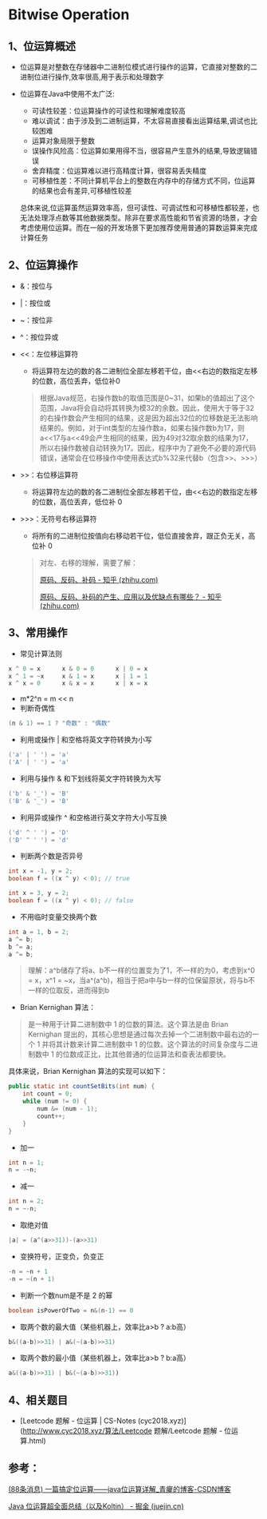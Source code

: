 # Bitwise Operation

## 1、位运算概述

+ 位运算是对整数在存储器中二进制位模式进行操作的运算，它直接对整数的二进制位进行操作,效率很高,用于表示和处理数字

+ 位运算在Java中使用不太广泛:

  + 可读性较差：位运算操作的可读性和理解难度较高
  + 难以调试：由于涉及到二进制运算，不太容易直接看出运算结果,调试也比较困难
  + 运算对象局限于整数
  + 误操作风险高：位运算如果用得不当，很容易产生意外的结果,导致逻辑错误
  + 舍弃精度：位运算难以进行高精度计算，很容易丢失精度
  + 可移植性差：不同计算机平台上的整数在内存中的存储方式不同，位运算的结果也会有差异,可移植性较差

  总体来说,位运算虽然运算效率高，但可读性、可调试性和可移植性都较差，也无法处理浮点数等其他数据类型。除非在要求高性能和节省资源的场景，才会考虑使用位运算。而在一般的开发场景下更加推荐使用普通的算数运算来完成计算任务

## 2、位运算操作

+ &：按位与

+ |：按位或

+ ~：按位非

+ ^：按位异或

+ <<：左位移运算符

  + 将运算符左边的数的各二进制位全部左移若干位，由<<右边的数指定左移的位数，高位丢弃，低位补0

  > 根据Java规范，右操作数b的取值范围是0~31，如果b的值超出了这个范围，Java将会自动将其转换为模32的余数。因此，使用大于等于32的右操作数会产生相同的结果，这是因为超出32位的位移数是无法影响结果的。例如，对于int类型的左操作数a，如果右操作数b为17，则a<<17与a<<49会产生相同的结果，因为49对32取余数的结果为17，所以右操作数被自动转换为17。因此，程序中为了避免不必要的源代码错误，通常会在位移操作中使用表达式b%32来代替b（包含>>、>>>）

  

+ \>>：右位移运算符

  + 将运算符左边的数的各二进制位全部左移若干位，由<<右边的数指定左移的位数，高位丢弃，低位补 0

+ \>>>：无符号右移运算符

  + 将所有的二进制位按值向右移动若干位，低位直接舍弃，跟正负无关，高位补 0 

  > 对左、右移的理解，需要了解：
  >
  > [原码、反码、补码 - 知乎 (zhihu.com)](https://zhuanlan.zhihu.com/p/118432554)
  >
  > [原码、反码、补码的产生、应用以及优缺点有哪些？ - 知乎 (zhihu.com)](https://www.zhihu.com/question/20159860/answer/71256667)

## 3、常用操作

+ 常见计算法则

```java
x ^ 0 = x      x & 0 = 0      x | 0 = x
x ^ 1 = ~x     x & 1 = x      x | 1 = 1
x ^ x = 0      x & x = x      x | x = x
```

+ m*2^n = m << n
+ 判断奇偶性

```java
(n & 1) == 1 ? "奇数" : "偶数"
```

+ 利用或操作 | 和空格将英文字符转换为小写

```java
('a' | ' ') = 'a'
('A' | ' ') = 'a'
```

+ 利用与操作 & 和下划线将英文字符转换为大写

```java
('b' & '_') = 'B'
('B' & '_') = 'B'
```

+ 利用异或操作 ^ 和空格进行英文字符大小写互换

```java
('d' ^ ' ') = 'D'
('D' ^ ' ') = 'd'
```

+ 判断两个数是否异号

```java
int x = -1, y = 2;
boolean f = ((x ^ y) < 0); // true

int x = 3, y = 2;
boolean f = ((x ^ y) < 0); // false
```

+ 不用临时变量交换两个数

```java
int a = 1, b = 2;
a ^= b;
b ^= a;
a ^= b;
```
> 理解：a^b储存了将a、b不一样的位置变为了1，不一样的为0，考虑到x^0 = x，x^1 = ~x，当a^(a^b)，相当于把a中与b一样的位保留原状，将与b不一样的位取反，进而得到b

+ Brian Kernighan 算法：

> 是一种用于计算二进制数中 1 的位数的算法。这个算法是由 Brian Kernighan 提出的，其核心思想是通过每次去掉一个二进制数中最右边的一个 1 并将其计数来计算二进制数中 1 的位数。这个算法的时间复杂度与二进制数中 1 的位数成正比，比其他普通的位运算法和查表法都要快。

具体来说，Brian Kernighan 算法的实现可以如下：

```java
public static int countSetBits(int num) {
    int count = 0;
    while (num != 0) {
        num &= (num - 1);
        count++;
    }
}
```

+ 加一

```java
int n = 1;
n = -~n;
```

+ 减一

```java
int n = 2;
n = ~-n;
```

+ 取绝对值

```java
|a| = (a^(a>>31))-(a>>31)
```

+ 变换符号，正变负，负变正

```java
-n = ~n + 1
-n = ~(n + 1)   
```

+ 判断一个数num是不是 2 的幂

```java
boolean isPowerOfTwo = n&(n-1) == 0
```

+ 取两个数的最大值（某些机器上，效率比a>b ? a:b高）

```java
b&((a-b)>>31) | a&(~(a-b)>>31)
```

+ 取两个数的最小值（某些机器上，效率比a>b ? b:a高）

```java
a&((a-b)>>31) | b&(~(a-b)>>31))
```

## 4、相关题目

+ [Leetcode 题解 - 位运算 | CS-Notes (cyc2018.xyz)](http://www.cyc2018.xyz/算法/Leetcode 题解/Leetcode 题解 - 位运算.html)

## 参考：

[(88条消息) 一篇搞定位运算——java位运算详解_青癯的博客-CSDN博客](https://blog.csdn.net/qq_42265220/article/details/118386893)

[Java 位运算超全面总结（以及Koltin） - 掘金 (juejin.cn)](https://juejin.cn/post/6844903841293402126)

